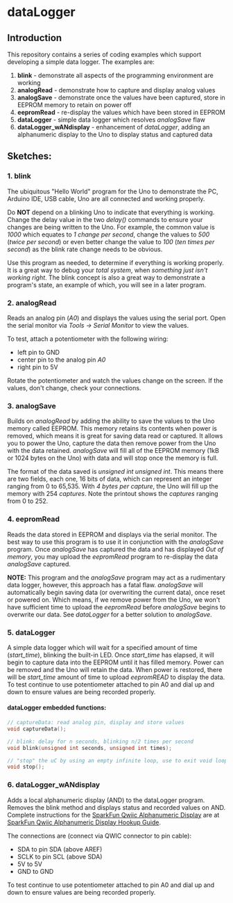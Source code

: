 # dataLogger

## Introduction
This repository contains a series of coding examples which support developing a simple data logger. The examples are:
1. **blink** - demonstrate all aspects of the programming environment are working
2. **analogRead** - demonstrate how to capture and display analog values
3. **analogSave** - demonstrate once the values have been captured, store in EEPROM memory to retain on power off
4. **eepromRead** - re-display the values which have been stored in EEPROM
5. **dataLogger** - simple data logger which resolves *analogSave* flaw
6. **dataLogger_wANdisplay** - enhancement of *dataLogger*, adding an alphanumeric display to the Uno to display status and captured data

## Sketches:

### 1. blink
The ubiquitous "Hello World" program for the Uno to demonstrate the PC, Arduino IDE, USB cable, Uno are all connected and working properly. 

Do **NOT** depend on a blinking Uno to indicate that everything is working.  Change the delay value in the two *delay()* commands to ensure your changes are being written to the Uno. For example, the common value is *1000* which equates to *1 change per second*, change the values to *500* (*twice per second*) or even better change the value to *100* (*ten times per second*) as the blink rate change needs to be obvious.

Use this program as needed, to determine if everything is working properly. It is a great way to debug your *total system*, when *something just isn't working right*. The blink concept is also a great way to demonstrate a program's state, an example of which, you will see in a later program.

### 2. analogRead
Reads an analog pin (*A0*) and displays the values using the serial port. Open the serial monitor via *Tools -> Serial Monitor* to view the values. 

To test, attach a potentiometer with the following wiring:

* left pin to GND
* center pin to the analog pin *A0*
* right pin to 5V

Rotate the potentiometer and watch the values change on the screen. If the values, don't change, check your connections. 

### 3. analogSave
Builds on *analogRead* by adding the ability to save the values to the Uno memory called EEPROM. This memory retains its contents when power is removed, which means it is great for saving data read or captured. It allows you to power the Uno, capture the data then remove power from the Uno with the data retained. *analogSave* will fill all of the EEPROM memory (1kB or 1024 bytes on the Uno) with data and will stop once the memory is full.

The format of the data saved is *unsigned int* *unsigned int*.  This means there are two fields, each one, 16 bits of data, which can represent an integer ranging from 0 to 65,535. With *4 bytes per capture*, the Uno will fill up the memory with 254 *captures*. Note the printout shows the *captures* ranging from 0 to 252.

### 4. eepromRead
Reads the data stored in EEPROM and displays via the serial monitor. The best way to use this program is to use it in conjunction with the *analogSave* program. Once *analogSave* has captured the data and has displayed *Out of memory*, you may upload the *eepromRead* program to re-display the data *analogSave* captured. 

**NOTE:**
This program and the *analogSave* program may act as a rudimentary data logger, however, this approach has a fatal flaw. *analogSave* will automatically begin saving data (or overwriting the current data), once reset or powered on. Which means, if we remove power from the Uno, we won't have sufficient time to upload the *eepromRead* before *analogSave* begins to overwrite our data. See *dataLogger* for a better solution to *analogSave*.

### 5. dataLogger
A simple data logger which will wait for a specified amount of time (*start_time*), blinking the built-in LED. Once *start_time* has elapsed, it will begin to capture data into the EEPROM until it has filled memory. Power can be removed and the Uno will retain the data. When power is restored, there will be *start_time* amount of time to upload *eepromREAD* to display the data. To test continue to use potentiometer attached to pin A0 and dial up and down to ensure values are being recorded properly.
#### dataLogger embedded functions:
```C
// captureData: read analog pin, display and store values
void captureData();

// blink: delay for n seconds, blinking n/2 times per second
void blink(unsigned int seconds, unsigned int times);

// "stop" the uC by using an empty infinite loop, use to exit void loop()
void stop();
```

### 6. dataLogger_wANdisplay
Adds a local alphanumeric display (AND) to the dataLogger program. Removes the blink method and displays status and recorded values on AND. Complete instructions for the [SparkFun Qwiic Alphanumeric Display](https://www.sparkfun.com/products/18566) are at [SparkFun Qwiic Alphanumeric Display Hookup Guide](https://learn.sparkfun.com/tutorials/sparkfun-qwiic-alphanumeric-display-hookup-guide#resources-and-going-further). 

The connections are (connect via QWIC connector to pin cable):

* SDA to pin SDA (above AREF)
* SCLK to pin SCL (above SDA)
* 5V to 5V
* GND to GND

To test continue to use potentiometer attached to pin A0 and dial up and down to ensure values are being recorded properly.

